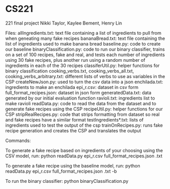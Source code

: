 # CS221
221 final project
Nikki Taylor, Kaylee Bement, Henry Lin

Files:
allIngredients.txt: text file containing a list of ingredients to pull from when geneating many fake recipes
bananaBread.txt: text file containing the list of ingredients used to make banana bread
baseline.py: code to create our baseline
binaryClassification.py: code to run our binary classifier, trains on a set of 100 recipes, fake and real, and tests each number of ingredients using 30 fake recipes, plus another run using a random number of ingredients in each of the 30 recipes
classiferUtil.py: helper functions for binary classification
cooking_verbs.txt, cooking_verbs_all.txt, cooking_verbs_arbitrary.txt: different lists of verbs to use as variables in the CSP
createNewJson.py: used to turn the csv data into a json
enchilada.txt: ingredients to make an enchilada
epi_r.csv: dataset in csv form
full_format_recipes.json: dataset in json form
generatedData.txt: data generated by our initial evaluation function
ravioli.txt: ingredients list to make ravioli
readData.py: code to read the data from the dataset and to generate fake recipes using the CSP
recipeUtil.py: helper functions for our CSP
stripRealRecipes.py: code that strips formatting from dataset so real and fake recipes have a similar format
testIngredients*.txt: lists of ingredients used to test the output of the csp
trainOnRecipes.py: runs fake recipe generation and creates the CSP and translates the output

Commands:

To generate a fake recipe based on ingredients of your choosing using the CSV model, run:
python readData.py epi_r.csv full_format_recipes.json <ingredientslist>.txt
 
To generate a fake recipe using the baseline model, run:
python readData.py epi_r.csv full_format_recipes.json <ingredientslist>.txt -b

To run the binary classifier:
python binaryClassification.py
